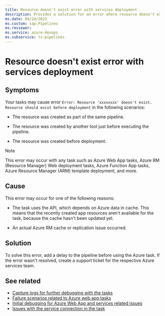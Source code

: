 ```yaml
---
title: Resource doesn't exist error with services deployment
description: Provides a solution for an error where resource doesn't exist error with services deployment.
ms.date: 04/24/2023
ms.custom: sap:Pipelines
ms.reviewer: 
ms.service: azure-devops
ms.subservice: ts-pipelines
---
```

# Resource doesn't exist error with services deployment

## Symptoms

Your tasks may cause error `Error: Resource 'xxxxxxxx' doesn't exist. Resource should exist before deployment` in the following scenarios:

- The resource was created as part of the same pipeline.

- The resource was created by another tool just before executing the pipeline.

- The resource was created before deployment.

> [!NOTE]
> This error may occur with any task such as Azure Web App tasks, Azure RM (Resource Manager) Web deployment tasks, Azure Function App tasks, Azure Resource Manager (ARM) template deployment, and more.

## Cause

This error may occur for one of the following reasons:

- The task uses the API, which depends on Azure data in cache. This means that the recently created app resources aren't available for the task, because the cache hasn't been updated yet.

- An actual Azure RM cache or replication issue occurred.

## Solution

To solve this error, add a delay to the pipeline before using the Azure task. If the error wasn't resolved, create a support ticket for the respective Azure services team.

## See related

- [Capture logs for further debugging with the tasks](logs-capture-further-debugging-tasks.md)
- [Failure scenarios related to Azure web app tasks](failure-scenarios-related-azure-web-app-tasks.md)
- [Initial debugging for Azure Web App and services related issues](initial-debugging-azure-web-app-services.md)
- [Issues with the service connection in the task](issues-service-connection-task.md)
